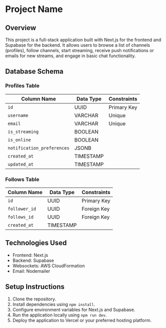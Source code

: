 # Project Name

## Overview

This project is a full-stack application built with Next.js for the frontend and Supabase for the backend. It allows users to browse a list of channels (profiles), follow channels, start streaming, receive push notifications or emails for new streams, and engage in basic chat functionality.

## Database Schema

### Profiles Table

| Column Name                | Data Type | Constraints |
| -------------------------- | --------- | ----------- |
| `id`                       | UUID      | Primary Key |
| `username`                 | VARCHAR   | Unique      |
| `email`                    | VARCHAR   | Unique      |
| `is_streaming`             | BOOLEAN   |             |
| `is_online`                | BOOLEAN   |             |
| `notification_preferences` | JSONB     |             |
| `created_at`               | TIMESTAMP |             |
| `updated_at`               | TIMESTAMP |             |

### Follows Table

| Column Name   | Data Type | Constraints |
| ------------- | --------- | ----------- |
| `id`          | UUID      | Primary Key |
| `follower_id` | UUID      | Foreign Key |
| `follows_id`  | UUID      | Foreign Key |
| `created_at`  | TIMESTAMP |             |

## Technologies Used

- Frontend: Next.js
- Backend: Supabase
- Websockets: AWS CloudFormation
- Email: Nodemailer

## Setup Instructions

1. Clone the repository.
2. Install dependencies using `npm install`.
3. Configure environment variables for Next.js and Supabase.
4. Run the application locally using `npm run dev`.
5. Deploy the application to Vercel or your preferred hosting platform.
